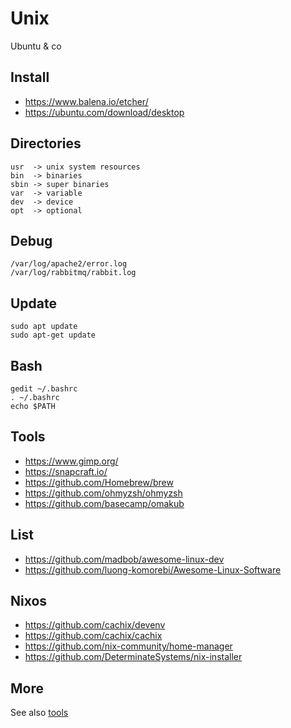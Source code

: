 # Unix

Ubuntu & co

## Install

- https://www.balena.io/etcher/
- https://ubuntu.com/download/desktop

## Directories

```
usr  -> unix system resources
bin  -> binaries
sbin -> super binaries
var  -> variable
dev  -> device
opt  -> optional
```

## Debug

```
/var/log/apache2/error.log
/var/log/rabbitmq/rabbit.log
```

## Update

```
sudo apt update
sudo apt-get update  
```

## Bash

```
gedit ~/.bashrc
. ~/.bashrc
echo $PATH
```

## Tools

- https://www.gimp.org/
- https://snapcraft.io/
- https://github.com/Homebrew/brew
- https://github.com/ohmyzsh/ohmyzsh
- https://github.com/basecamp/omakub

## List

- https://github.com/madbob/awesome-linux-dev
- https://github.com/luong-komorebi/Awesome-Linux-Software

## Nixos

- https://github.com/cachix/devenv
- https://github.com/cachix/cachix
- https://github.com/nix-community/home-manager
- https://github.com/DeterminateSystems/nix-installer

## More

See also [tools](https://github.com/pegaltier/utils-dev/blob/master/utils-tools.md)